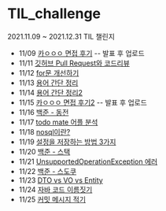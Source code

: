 # TIL_challenge
2021.11.09 ~ 2021.12.31 TIL 챌린지

- 11/09 [카ㅇㅇㅇ 면접 후기]()  -- 발표 후 업로드
- 11/11 [깃허브 Pull Request와 코드리뷰](https://github.com/yeon-06/TIL_challenge/blob/main/november/211111_GitHub%EC%99%80_%EC%BD%94%EB%93%9C%EB%A6%AC%EB%B7%B0.md)  
- 11/12 [for문 개선하기](https://github.com/yeon-06/TIL_challenge/blob/main/november/211112_for%EB%AC%B8_%EA%B0%9C%EC%84%A0%ED%95%98%EA%B8%B0.md)  
- 11/13 [용어 간단 정리](https://github.com/yeon-06/TIL_challenge/blob/main/november/211113_%EB%A9%B4%EC%A0%91%EB%8C%80%EB%B9%84_%EA%B0%84%EB%8B%A8%EC%A0%95%EB%A6%AC.md)  
- 11/14 [용어 간단 정리2](https://github.com/yeon-06/TIL_challenge/blob/main/november/211114_%EB%A9%B4%EC%A0%91%EB%8C%80%EB%B9%84_%EA%B0%84%EB%8B%A8%EC%A0%95%EB%A6%AC2.md)
- 11/15 [카ㅇㅇㅇ 면접 후기2]()  -- 발표 후 업로드
- 11/16 [백준 - 동전](https://github.com/yeon-06/TIL_challenge/blob/main/november/211116_%EB%B0%B1%EC%A4%80_%EB%8F%99%EC%A0%840.md)
- 11/17 [todo mate 어플 분석](https://github.com/yeon-06/TIL_challenge/blob/main/november/211117_todo_project.md)
- 11/18 [nosql이란?](https://github.com/yeon-06/TIL_challenge/blob/main/november/211118_what_is_nosql.md)
- 11/19 [설정을 저장하는 방법 3가지](https://github.com/yeon-06/TIL_challenge/blob/main/november/211119_how_to_save_setting.md)
- 11/20 [백준 - 스택](https://github.com/yeon-06/TIL_challenge/blob/main/november/211120_backjun_10828.md)
- 11/21 [UnsupportedOperationException 에러](https://github.com/yeon-06/TIL_challenge/blob/main/november/211121_UnsupportedOperationException.md)
- 11/22 [백준 - 스도쿠](https://github.com/yeon-06/TIL_challenge/blob/main/november/211122_backjun_2580.md)
- 11/23 [DTO vs VO vs Entity](https://github.com/yeon-06/TIL_challenge/blob/main/november/211123_DTO_VO_Entity.md)
- 11/24 [자바 코드 이름짓기](https://github.com/yeon-06/TIL_challenge/blob/main/november/211124_Naming_Code.md)
- 11/25 [커밋 메시지 적기](https://github.com/yeon-06/TIL_challenge/blob/main/november/211125_commit_message.md)
